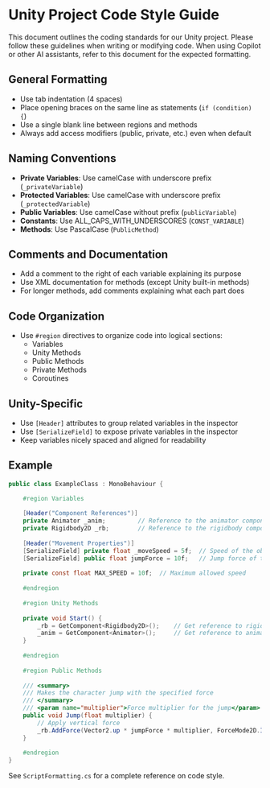 # Unity Project Code Style Guide

This document outlines the coding standards for our Unity project. Please follow these guidelines when writing or modifying code. When using Copilot or other AI assistants, refer to this document for the expected formatting.

## General Formatting

- Use tab indentation (4 spaces)
- Place opening braces on the same line as statements (`if (condition) {`)
- Use a single blank line between regions and methods
- Always add access modifiers (public, private, etc.) even when default

## Naming Conventions

- **Private Variables**: Use camelCase with underscore prefix (`_privateVariable`)
- **Protected Variables**: Use camelCase with underscore prefix (`_protectedVariable`)
- **Public Variables**: Use camelCase without prefix (`publicVariable`)
- **Constants**: Use ALL_CAPS_WITH_UNDERSCORES (`CONST_VARIABLE`)
- **Methods**: Use PascalCase (`PublicMethod`)

## Comments and Documentation

- Add a comment to the right of each variable explaining its purpose
- Use XML documentation for methods (except Unity built-in methods)
- For longer methods, add comments explaining what each part does

## Code Organization

- Use `#region` directives to organize code into logical sections:
  - Variables
  - Unity Methods
  - Public Methods
  - Private Methods
  - Coroutines

## Unity-Specific

- Use `[Header]` attributes to group related variables in the inspector
- Use `[SerializeField]` to expose private variables in the inspector
- Keep variables nicely spaced and aligned for readability

## Example

```csharp
public class ExampleClass : MonoBehaviour {

    #region Variables
    
    [Header("Component References")]
    private Animator _anim;         // Reference to the animator component
    private Rigidbody2D _rb;        // Reference to the rigidbody component
    
    [Header("Movement Properties")]
    [SerializeField] private float _moveSpeed = 5f;  // Speed of the object
    [SerializeField] public float jumpForce = 10f;   // Jump force of the object
    
    private const float MAX_SPEED = 10f;  // Maximum allowed speed
    
    #endregion
    
    #region Unity Methods
    
    private void Start() {
        _rb = GetComponent<Rigidbody2D>();    // Get reference to rigidbody
        _anim = GetComponent<Animator>();     // Get reference to animator
    }
    
    #endregion
    
    #region Public Methods
    
    /// <summary>
    /// Makes the character jump with the specified force
    /// </summary>
    /// <param name="multiplier">Force multiplier for the jump</param>
    public void Jump(float multiplier) {
        // Apply vertical force
        _rb.AddForce(Vector2.up * jumpForce * multiplier, ForceMode2D.Impulse);
    }
    
    #endregion
}
```

See `ScriptFormatting.cs` for a complete reference on code style.
